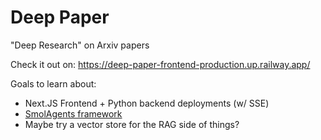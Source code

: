 # Deep Paper

"Deep Research" on Arxiv papers

Check it out on: https://deep-paper-frontend-production.up.railway.app/

Goals to learn about:

- Next.JS Frontend + Python backend deployments (w/ SSE)
- [SmolAgents framework](https://github.com/huggingface/smolagents)
- Maybe try a vector store for the RAG side of things?
